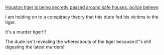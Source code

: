 [Houston tiger is being secretly passed around safe houses, police believe](https://news.yahoo.com/houston-tiger-being-secretly-passed-173839919.html):

I am holding on to a conspiracy theory that this dude fed his victims to the tiger. 

It's a murder tiger!!! 

The dude isn't revealing the whereabouts of the tiger because it''s still digesting the latest murders!!